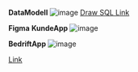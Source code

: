 
 **DataModell**
![image](https://github.com/Ben9boyz/FagPr-ve-2024/assets/167029110/c1fc469b-f4d5-4a6a-be7e-3110d36d1486)
  [Draw SQL Link](https://drawsql.app/teams/omega-1/diagrams/feedback-system-for-kundeservice)



 **Figma**
 **KundeApp**
![image](https://github.com/Ben9boyz/FagPr-ve-2024/assets/167029110/b4c8cae0-d66b-477c-9acc-9dcd1186868f)

 **BedriftApp**
![image](https://github.com/Ben9boyz/FagProove-2024/assets/167029110/67ce6d19-e73b-4bef-ac37-bff0e2ba440d)

[Link](https://www.figma.com/file/9QIuSymotS8JhhNkXqxFbd/Feedback-System-for-KundeService?type=design&node-id=1%3A2&mode=design&t=oVBhzqXWAbuU3Fij-1)
